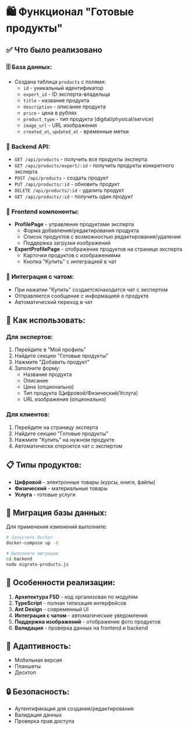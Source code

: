 # 🛍️ Функционал "Готовые продукты"

## ✅ Что было реализовано

### 🗄️ **База данных:**
- Создана таблица `products` с полями:
  - `id` - уникальный идентификатор
  - `expert_id` - ID эксперта-владельца
  - `title` - название продукта
  - `description` - описание продукта
  - `price` - цена в рублях
  - `product_type` - тип продукта (digital/physical/service)
  - `image_url` - URL изображения
  - `created_at`, `updated_at` - временные метки

### 🔧 **Backend API:**
- `GET /api/products` - получить все продукты эксперта
- `GET /api/products/expert/:id` - получить продукты конкретного эксперта
- `POST /api/products` - создать продукт
- `PUT /api/products/:id` - обновить продукт
- `DELETE /api/products/:id` - удалить продукт
- `GET /api/products/:id` - получить один продукт

### 🎨 **Frontend компоненты:**
- **ProfilePage** - управление продуктами эксперта
  - Форма добавления/редактирования продукта
  - Список продуктов с возможностью редактирования/удаления
  - Поддержка загрузки изображений
- **ExpertProfilePage** - отображение продуктов на странице эксперта
  - Карточки продуктов с изображениями
  - Кнопка "Купить" с интеграцией в чат

### 💬 **Интеграция с чатом:**
- При нажатии "Купить" создается/находится чат с экспертом
- Отправляется сообщение с информацией о продукте
- Автоматический переход в чат

## 🚀 **Как использовать:**

### Для экспертов:
1. Перейдите в "Мой профиль"
2. Найдите секцию "Готовые продукты"
3. Нажмите "Добавить продукт"
4. Заполните форму:
   - Название продукта
   - Описание
   - Цена (опционально)
   - Тип продукта (Цифровой/Физический/Услуга)
   - URL изображения (опционально)

### Для клиентов:
1. Перейдите на страницу эксперта
2. Найдите секцию "Готовые продукты"
3. Нажмите "Купить" на нужном продукте
4. Автоматически откроется чат с экспертом

## 📋 **Типы продуктов:**
- **Цифровой** - электронные товары (курсы, книги, файлы)
- **Физический** - материальные товары
- **Услуга** - готовые услуги

## 🔄 **Миграция базы данных:**

Для применения изменений выполните:

```bash
# Запустите Docker
docker-compose up -d

# Выполните миграцию
cd backend
node migrate-products.js
```

## 🎯 **Особенности реализации:**

1. **Архитектура FSD** - код организован по модулям
2. **TypeScript** - полная типизация интерфейсов
3. **Ant Design** - современный UI
4. **Интеграция с чатом** - автоматические уведомления
5. **Поддержка изображений** - отображение фото продуктов
6. **Валидация** - проверка данных на frontend и backend

## 📱 **Адаптивность:**
- Мобильная версия
- Планшеты
- Десктоп

## 🔒 **Безопасность:**
- Аутентификация для создания/редактирования
- Валидация данных
- Проверка прав доступа
